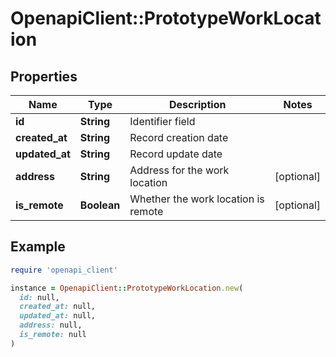 # OpenapiClient::PrototypeWorkLocation

## Properties

| Name | Type | Description | Notes |
| ---- | ---- | ----------- | ----- |
| **id** | **String** | Identifier field |  |
| **created_at** | **String** | Record creation date |  |
| **updated_at** | **String** | Record update date |  |
| **address** | **String** | Address for the work location | [optional] |
| **is_remote** | **Boolean** | Whether the work location is remote | [optional] |

## Example

```ruby
require 'openapi_client'

instance = OpenapiClient::PrototypeWorkLocation.new(
  id: null,
  created_at: null,
  updated_at: null,
  address: null,
  is_remote: null
)
```

